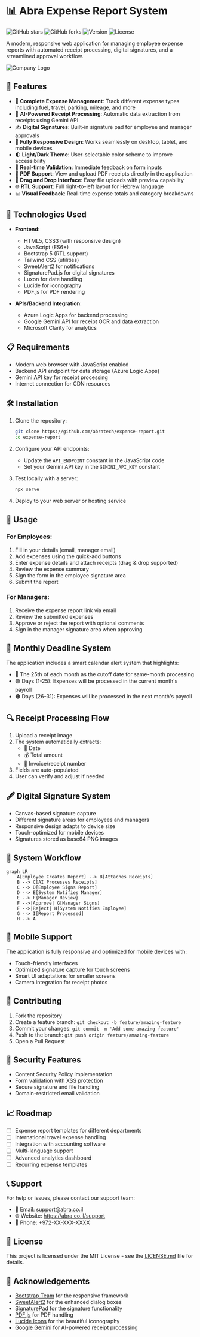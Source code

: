 # 📊 Abra Expense Report System

![GitHub stars](https://img.shields.io/github/stars/abratech/expense-report?style=social)
![GitHub forks](https://img.shields.io/github/forks/abratech/expense-report?style=social)
![Version](https://img.shields.io/badge/version-2.0.1-blue.svg)
![License](https://img.shields.io/badge/license-MIT-green.svg)

A modern, responsive web application for managing employee expense reports with automated receipt processing, digital signatures, and a streamlined approval workflow.

![Company Logo](https://media.licdn.com/dms/image/v2/C4D0BAQH8RXrIA-H-Wg/company-logo_200_200/0/1659272782073?e=2147483647&v=beta&t=c59UA2Jwtt5lgjHuNuYL_dwa2UI86qTVuh7Ix-aFD4I)

## 🌟 Features

- 💼 **Complete Expense Management**: Track different expense types including fuel, travel, parking, mileage, and more
- 🧠 **AI-Powered Receipt Processing**: Automatic data extraction from receipts using Gemini API
- ✍️ **Digital Signatures**: Built-in signature pad for employee and manager approvals
- 📱 **Fully Responsive Design**: Works seamlessly on desktop, tablet, and mobile devices
- 🌓 **Light/Dark Theme**: User-selectable color scheme to improve accessibility
- 🔄 **Real-time Validation**: Immediate feedback on form inputs
- 📑 **PDF Support**: View and upload PDF receipts directly in the application
- 🔄 **Drag and Drop Interface**: Easy file uploads with preview capability
- 🌐 **RTL Support**: Full right-to-left layout for Hebrew language
- 📊 **Visual Feedback**: Real-time expense totals and category breakdowns

## 🚀 Technologies Used

- **Frontend**:
  - HTML5, CSS3 (with responsive design)
  - JavaScript (ES6+)
  - Bootstrap 5 (RTL support)
  - Tailwind CSS (utilities)
  - SweetAlert2 for notifications
  - SignaturePad.js for digital signatures
  - Luxon for date handling
  - Lucide for iconography
  - PDF.js for PDF rendering

- **APIs/Backend Integration**:
  - Azure Logic Apps for backend processing
  - Google Gemini API for receipt OCR and data extraction
  - Microsoft Clarity for analytics

## 📋 Requirements

- Modern web browser with JavaScript enabled
- Backend API endpoint for data storage (Azure Logic Apps)
- Gemini API key for receipt processing
- Internet connection for CDN resources

## 🛠️ Installation

1. Clone the repository:
   ```bash
   git clone https://github.com/abratech/expense-report.git
   cd expense-report
   ```

2. Configure your API endpoints:
   - Update the `API_ENDPOINT` constant in the JavaScript code
   - Set your Gemini API key in the `GEMINI_API_KEY` constant

3. Test locally with a server:
   ```bash
   npx serve
   ```

4. Deploy to your web server or hosting service

## 📝 Usage

### For Employees:

1. Fill in your details (email, manager email)
2. Add expenses using the quick-add buttons
3. Enter expense details and attach receipts (drag & drop supported)
4. Review the expense summary
5. Sign the form in the employee signature area
6. Submit the report

### For Managers:

1. Receive the expense report link via email
2. Review the submitted expenses
3. Approve or reject the report with optional comments
4. Sign in the manager signature area when approving

## 📅 Monthly Deadline System

The application includes a smart calendar alert system that highlights:
- 📆 The 25th of each month as the cutoff date for same-month processing
- 🟢 Days (1-25): Expenses will be processed in the current month's payroll
- 🟠 Days (26-31): Expenses will be processed in the next month's payroll

## 🔍 Receipt Processing Flow

1. Upload a receipt image
2. The system automatically extracts:
   - 📅 Date
   - 💰 Total amount
   - 🧾 Invoice/receipt number
3. Fields are auto-populated
4. User can verify and adjust if needed

## 🖋️ Digital Signature System

- Canvas-based signature capture
- Different signature areas for employees and managers
- Responsive design adapts to device size
- Touch-optimized for mobile devices
- Signatures stored as base64 PNG images

## 🔄 System Workflow

```mermaid
graph LR
    A[Employee Creates Report] --> B[Attaches Receipts]
    B --> C[AI Processes Receipts]
    C --> D[Employee Signs Report]
    D --> E[System Notifies Manager]
    E --> F{Manager Review}
    F -->|Approve| G[Manager Signs]
    F -->|Reject| H[System Notifies Employee]
    G --> I[Report Processed]
    H --> A
```

## 📱 Mobile Support

The application is fully responsive and optimized for mobile devices with:
- Touch-friendly interfaces
- Optimized signature capture for touch screens
- Smart UI adaptations for smaller screens
- Camera integration for receipt photos

## 👥 Contributing

1. Fork the repository
2. Create a feature branch: `git checkout -b feature/amazing-feature`
3. Commit your changes: `git commit -m 'Add some amazing feature'`
4. Push to the branch: `git push origin feature/amazing-feature`
5. Open a Pull Request

## 🔐 Security Features

- Content Security Policy implementation
- Form validation with XSS protection
- Secure signature and file handling
- Domain-restricted email validation

## 📈 Roadmap

- [ ] Expense report templates for different departments
- [ ] International travel expense handling
- [ ] Integration with accounting software
- [ ] Multi-language support
- [ ] Advanced analytics dashboard
- [ ] Recurring expense templates

## 📞 Support

For help or issues, please contact our support team:
- 📧 Email: support@abra.co.il
- 🌐 Website: https://abra.co.il/support
- 📱 Phone: +972-XX-XXX-XXXX

## 📜 License

This project is licensed under the MIT License - see the [LICENSE.md](LICENSE.md) file for details.

## 🙏 Acknowledgements

- [Bootstrap Team](https://getbootstrap.com/) for the responsive framework
- [SweetAlert2](https://sweetalert2.github.io/) for the enhanced dialog boxes
- [SignaturePad](https://github.com/szimek/signature_pad) for the signature functionality
- [PDF.js](https://mozilla.github.io/pdf.js/) for PDF handling
- [Lucide Icons](https://lucide.dev/) for the beautiful iconography
- [Google Gemini](https://ai.google.dev/products/gemini) for AI-powered receipt processing
